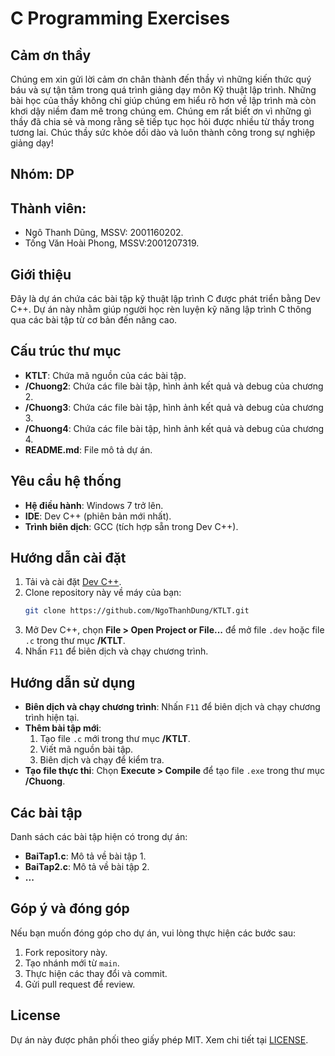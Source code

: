 # C Programming Exercises
## Cảm ơn thầy
Chúng em xin gửi lời cảm ơn chân thành đến thầy vì những kiến thức quý báu và sự tận tâm trong quá trình giảng dạy môn Kỹ thuật lập trình. Những bài học của thầy không chỉ giúp chúng em hiểu rõ hơn về lập trình mà còn khơi dậy niềm đam mê trong chúng em. 
Chúng em rất biết ơn vì những gì thầy đã chia sẻ và mong rằng sẽ tiếp tục học hỏi được nhiều từ thầy trong tương lai. 
Chúc thầy sức khỏe dồi dào và luôn thành công trong sự nghiệp giảng dạy!
## Nhóm: DP
## Thành viên: 
   - Ngô Thanh Dũng, MSSV: 2001160202.
   - Tống Văn Hoài Phong, MSSV:2001207319.
## Giới thiệu
Đây là dự án chứa các bài tập kỹ thuật lập trình C được phát triển bằng Dev C++. Dự án này nhằm giúp người học rèn luyện kỹ năng lập trình C thông qua các bài tập từ cơ bản đến nâng cao.

## Cấu trúc thư mục
- **KTLT**: Chứa mã nguồn của các bài tập.
- **/Chuong2**: Chứa các file bài tập, hình ảnh kết quả và debug của chương 2.
- **/Chuong3**: Chứa các file bài tập, hình ảnh kết quả và debug của chương 3.
- **/Chuong4**: Chứa các file bài tập, hình ảnh kết quả và debug của chương 4.
- **README.md**: File mô tả dự án.

## Yêu cầu hệ thống
- **Hệ điều hành**: Windows 7 trở lên.
- **IDE**: Dev C++ (phiên bản mới nhất).
- **Trình biên dịch**: GCC (tích hợp sẵn trong Dev C++).

## Hướng dẫn cài đặt
1. Tải và cài đặt [Dev C++](https://sourceforge.net/projects/orwelldevcpp/).
2. Clone repository này về máy của bạn:
    ```bash
    git clone https://github.com/NgoThanhDung/KTLT.git
    ```
3. Mở Dev C++, chọn **File > Open Project or File...** để mở file `.dev` hoặc file `.c` trong thư mục **/KTLT**.
4. Nhấn `F11` để biên dịch và chạy chương trình.

## Hướng dẫn sử dụng
- **Biên dịch và chạy chương trình**: Nhấn `F11` để biên dịch và chạy chương trình hiện tại.
- **Thêm bài tập mới**:
  1. Tạo file `.c` mới trong thư mục **/KTLT**.
  2. Viết mã nguồn bài tập.
  3. Biên dịch và chạy để kiểm tra.
- **Tạo file thực thi**: Chọn **Execute > Compile** để tạo file `.exe` trong thư mục **/Chuong**.

## Các bài tập
Danh sách các bài tập hiện có trong dự án:
- **BaiTap1.c**: Mô tả về bài tập 1.
- **BaiTap2.c**: Mô tả về bài tập 2.
- **...**

## Góp ý và đóng góp
Nếu bạn muốn đóng góp cho dự án, vui lòng thực hiện các bước sau:
1. Fork repository này.
2. Tạo nhánh mới từ `main`.
3. Thực hiện các thay đổi và commit.
4. Gửi pull request để review.

## License
Dự án này được phân phối theo giấy phép MIT. Xem chi tiết tại [LICENSE](LICENSE).
